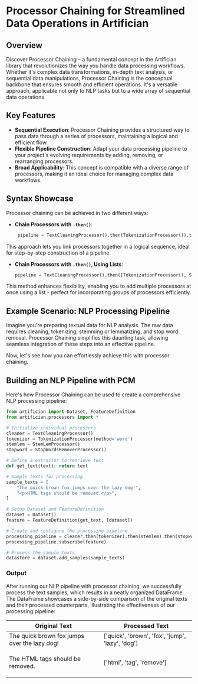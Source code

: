 # Processor Chaining for Streamlined Data Operations in Artifician

## Overview

Discover Processor Chaining – a fundamental concept in the Artifician library that revolutionizes the way you handle data processing workflows. Whether it's complex data transformations, in-depth text analysis, or sequential data manipulations, Processor Chaining is the conceptual backbone that ensures smooth and efficient operations. It's a versatile approach, applicable not only to NLP tasks but to a wide array of sequential data operations.

## Key Features

- **Sequential Execution**: Processor Chaining provides a structured way to pass data through a series of processors, maintaining a logical and efficient flow.
- **Flexible Pipeline Construction**: Adapt your data processing pipeline to your project's evolving requirements by adding, removing, or rearranging processors.
- **Broad Applicability**: This concept is compatible with a diverse range of processors, making it an ideal choice for managing complex data workflows.

## Syntax Showcase

Processor chaining can be achieved in two different ways:

- **Chain Processors with `.then()`**:
  ```python
   pipeline = TextCleaningProcessor().then(TokenizationProcessor()).then(StemLemProcessor())
  ```
This approach lets you link processors together in a logical sequence, ideal for step-by-step construction of a pipeline.

- **Chain Processors with `.then()`, Using Lists**:
  ```python
  pipeline = TextCleaningProcessor().then([TokenizationProcessor(), StemLemProcessor()])
  ```
This method enhances flexibility, enabling you to add multiple processors at once using a list - perfect for incorporating groups of processors efficiently.

## Example Scenario: NLP Processing Pipeline

Imagine you're preparing textual data for NLP analysis. The raw data requires cleaning, tokenizing, stemming or lemmatizing, and stop word removal. Processor Chaining simplifies this daunting task, allowing seamless integration of these steps into an effective pipeline.

Now, let's see how you can effortlessly achieve this with processor chaining.

## Building an NLP Pipeline with PCM

Here's how Processor Chaining can be used to create a comprehensive NLP processing pipeline:

```python
from artifician import Dataset, FeatureDefinition
from artifician.processors import *

# Initialize individual processors
cleaner = TextCleaningProcessor()
tokenizer = TokenizationProcessor(method='word')
stemlem = StemLemProcessor()
stopword = StopWordsRemoverProcessor()

# Define a extractor to retrieve text
def get_text(text): return text

# Sample texts for processing
sample_texts = [
    "The quick brown fox jumps over the lazy dog!",
    "<p>HTML tags should be removed.</p>",
]

# Setup Dataset and FeatureDefinition
dataset = Dataset()
feature = FeatureDefinition(get_text, [dataset])

# Create and configure the processing pipeline
processing_pipeline = cleaner.then(tokenizer).then(stemlem).then(stopword)
processing_pipeline.subscribe(feature)

# Process the sample texts
datastore = dataset.add_samples(sample_texts)
```

### Output

After running our NLP pipeline with processor chaining, we successfully process the text samples, which results in a neatly organized DataFrame. The DataFrame showcases a side-by-side comparison of the original texts and their processed counterparts, illustrating the effectiveness of our processing pipeline:

| Original Text                                    | Processed Text                         |
|--------------------------------------------------|----------------------------------------|
| The quick brown fox jumps over the lazy dog!     | ['quick', 'brown', 'fox', 'jump', 'lazy', 'dog'] |
| <p>The HTML tags should be removed.</p>          | ['html', 'tag', 'remove']              |